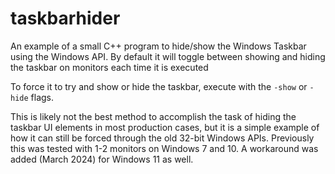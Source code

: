 # taskbarhider

An example of a small C++ program to hide/show the Windows Taskbar using the Windows API. By default it will toggle between showing and hiding the taskbar on monitors each time it is executed

To force it to try and show or hide the taskbar, execute with the `-show` or `-hide` flags.

This is likely not the best method to accomplish the task of hiding the taskbar UI elements in most production cases, but it is a simple example of how it can still be forced through the old 32-bit Windows APIs. Previously this was tested with 1-2 monitors on Windows 7 and 10. A workaround was added (March 2024) for Windows 11 as well.